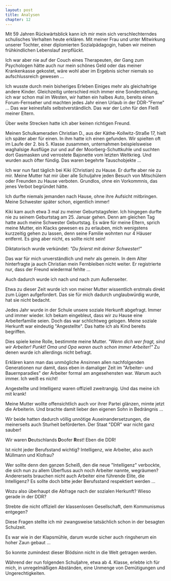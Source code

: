 ```yaml
---  
layout: post
title: Analysen
chapter: 12
---  
```




Mit 59 Jahren Rückwärtsblick kann ich mir mein sich verschlechterndes
schulisches Verhalten heute erklären. Mit meiner Frau und unter Mitwirkung
unserer Tochter, einer diplomierten Sozialpädagogin, haben wir meinen
frühkindlichen Lebenslauf zerpflückt.

Ich war aber nie auf der Couch eines Therapeuten, der Gang zum Psychologen
hätte auch nur mein schönes Geld oder das meiner Krankenkasse gekostet, wäre
wohl aber im Ergebnis sicher niemals so aufschlussreich gewesen …

Ich wusste durch mein bisheriges Erleben Einiges mehr als gleichaltrige andere
Kinder. Gleichzeitig unterschied mich immer eine Sonderstellung, ich war schon
mal im Westen, wir hatten ein halbes Auto, bereits einen Forum-Fernseher und
machten jedes Jahr einen Urlaub in der DDR-"Ferne" … Das war keinesfalls
selbstverständlich. Das war der Lohn für den Fleiß meiner Eltern.

Über weite Strecken hatte ich aber keinen richtigen Freund.

Meinen Schulkameraden Christian D., aus der Käthe-Kollwitz-Straße 17, hielt
ich später aber für einen. In ihm hatte ich einen gefunden. Wir spielten oft
im Laufe der 2. bis 5. Klasse zusammen, unternahmen beispielsweise waghalsige
Ausflüge zur und auf der Moorberg-Schuttkuhle und suchten dort Gasmasken und
verrostete Bajonette vom letzten Weltkrieg. Und wurden auch öfter fündig. Das
waren begehrte Tauschobjekte …

Ich war nun fast täglich bei Kiki (Christian) zu Hause. Er durfte aber nie zu
mir. Meine Mutter hat mir über alle Schuljahre jeden Besuch von Mitschülern
oder Freunden zu Hause verboten. Grundlos, ohne ein Vorkommnis, das jenes
Verbot begründet hätte.

Ich durfte niemals jemanden nach Hause, ohne ihre Aufsicht mitbringen. Meine
Schwester später schon, eigentlich immer!

Kiki kam auch etwa 3 mal zu meiner Geburtstagsfeier. Ich hingegen durfte nie
zu seinem Geburtstag am 25. Januar gehen. Denn am gleichen Tag hatte auch
meine Schwester Geburtstag. Es wäre für meine Eltern, sprich meine Mutter, ein
Klacks gewesen es zu erlauben, mich wenigstens kurzzeitig gehen zu lassen,
denn seine Familie wohnten nur 4 Häuser entfernt. Es ging aber nicht, es sollte 
nicht sein!

Diktatorisch wurde verkündet: _"Du feierst mit deiner Schwester!"_

Das war für mich unverständlich und mehr als gemein. In dem Alter hinterfragte
ja auch Christian mein Fernbleiben nicht weiter. Er registrierte nur, dass der
Freund wiedermal fehlte …

Auch dadurch wurde ich nach und nach zum Außenseiter.

Etwa zu dieser Zeit wurde ich von meiner Mutter wissentlich erstmals direkt
zum Lügen aufgefordert. Das sie für mich dadurch unglaubwürdig wurde, hat sie
nicht bedacht.

Jedes Jahr wurde in der Schule unsere soziale Herkunft abgefragt. Immer und
immer wieder. Ich bekam eingebleut, dass wir zu Hause eine Arbeiterfamilie
seien. Doch das war schlichtweg gelogen. Meine soziale Herkunft war eindeutig
"Angestellte". Das hatte ich als Kind bereits begriffen.

Dies spiele keine Rolle, bestimmte meine Mutter. _"Wenn dich wer fragt, sind
wir Arbeiter! Punkt! Oma und Opa waren auch schon immer Arbeiter!"_ Zu denen
wurde ich allerdings nicht befragt.

Erklären kann man das unmögliche Ansinnen allen nachfolgenden Generationen nur
damit, dass eben in damaliger Zeit im "Arbeiter- und Bauernparadies" der
Arbeiter formal am angesehensten war. Warum auch immer. Ich weiß es nicht!

Angestellte und Intelligenz waren offiziell zweitrangig. Und das meine ich mit
krank!

Meine Mutter wollte offensichtlich auch vor ihrer Partei glänzen, mimte jetzt
die Arbeiterin. Und brachte damit lieber den eigenen Sohn in Bedrängnis …

Wir beide hatten dadurch völlig unnötige Auseinandersetzungen, die meinerseits
auch Sturheit beförderten. Der Staat "DDR" war nicht ganz sauber!

Wir waren **D**eutschlands **D**oofer **R**est! Eben die DDR!

Ist nicht jeder Berufsstand wichtig? Intelligenz, wie Arbeiter, also auch
Müllmann und Klofrau?

Wer sollte denn den ganzen Scheiß, den die neue "Intelligenz" verbockte, die
sich nun zu allem Überfluss auch noch Arbeiter nannte, wegräumen? Andererseits
brauchen nicht auch Arbeiter eine führende Elite, die Intelligenz? Es sollte
doch bitte jeder Berufsstand respektiert werden …

Wozu also überhaupt die Abfrage nach der sozialen Herkunft? Wieso gerade in
der DDR?

Strebte die nicht offiziell der klassenlosen Gesellschaft, dem Kommunismus
entgegen?

Diese Fragen stellte ich mir zwangsweise tatsächlich schon in der besagten
Schulzeit.

Es war wie in der Klapsmühle, darum wurde sicher auch ringsherum ein hoher
Zaun gebaut …

So konnte zumindest dieser Blödsinn nicht in die Welt getragen werden.

Während der nun folgenden Schuljahre, etwa ab 4. Klasse, erlebte ich für mich, in
unregelmäßigen Abständen, eine Unmenge von Demütigungen und Ungerechtigkeiten.





